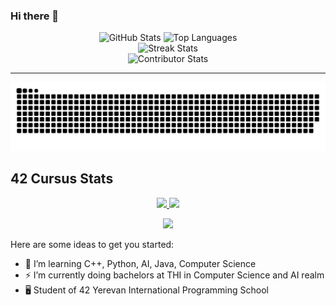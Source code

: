### Hi there 👋

<div align="center">
  <img src="https://github-readme-stats.vercel.app/api?username=ashotmsryan&theme=ocean_dark&hide_border=false&include_all_commits=false&count_private=false" alt="GitHub Stats" />
  <img src="https://github-readme-stats.vercel.app/api/top-langs/?username=ashotmsryan&show_icons=true&locale=en&layout=compact&langs_count=8&theme=ocean_dark" alt="Top Languages" />
  <br/>
  <img src="https://github-readme-streak-stats.herokuapp.com/?user=ashotmsryan&theme=ocean_dark&hide_border=false" alt="Streak Stats" />
  <br/>
  <img src="https://github-contributor-stats.vercel.app/api?username=ashotmsryan&limit=5&theme=ocean_dark&combine_all_yearly_contributions=true" alt="Contributor Stats" />
</div>

---

<picture>
  <source media="(prefers-color-scheme: dark)" srcset="https://raw.githubusercontent.com/platane/platane/output/github-contribution-grid-snake-dark.svg">
  <source media="(prefers-color-scheme: light)" srcset="https://raw.githubusercontent.com/platane/platane/output/github-contribution-grid-snake.svg">
  <img alt="github contribution grid snake animation" src="https://raw.githubusercontent.com/platane/platane/output/github-contribution-grid-snake.svg">
</picture>

## 42 Cursus Stats

<p align="center">
  <a href="https://profile.intra.42.fr/users/amsryan">
    <img src="https://komarev.com/ghpvc/?username=ashotmsryan&style=plastic">
    <img src="https://badgen.net/badge/Born2Code/amsryan/blue?cache=86400&icon=https://meta.intra.42.fr/images/42_logo.svg">
  </a>
</p>


<p align="center">
  <a href="https://github.com/ashotmsryan/42-Yerevan-Armenia">
    <img src="https://badge.mediaplus.ma/greenbinary/amsryan?1337Badge=off&UM6P=off">
  </a> 
</p>


Here are some ideas to get you started:

- 🌱 I’m learning C++, Python, AI, Java, Computer Science
- ⚡  I’m currently doing bachelors at THI in Computer Science and AI realm
- 🖥️ Student of 42 Yerevan International Programming School
<!---
- 🔭 I’m currently working on AudioPlayer by Java (project)
- 👯 I’m looking to collaborate on ...
- 🤔 I’m looking for help with ...
- 💬 Ask me about ...
- 📫 How to reach me: 
- 😄 Pronouns: ...
--->
